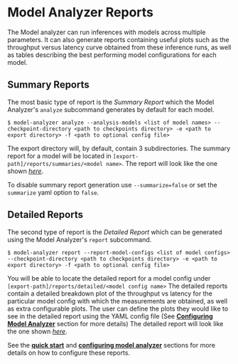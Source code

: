 <!--
Copyright (c) 2020, NVIDIA CORPORATION. All rights reserved.

Licensed under the Apache License, Version 2.0 (the "License");
you may not use this file except in compliance with the License.
You may obtain a copy of the License at

    http://www.apache.org/licenses/LICENSE-2.0

Unless required by applicable law or agreed to in writing, software
distributed under the License is distributed on an "AS IS" BASIS,
WITHOUT WARRANTIES OR CONDITIONS OF ANY KIND, either express or implied.
See the License for the specific language governing permissions and
limitations under the License.
-->

# Model Analyzer Reports

The Model analyzer can run inferences with models across multiple parameters. It
can also generate reports containing useful plots such as the throughput versus
latency curve obtained from these inference runs, as well as tables describing
the best performing model configurations for each model.

## Summary Reports

The most basic type of report is the *Summary Report* which the Model Analyzer's
`analyze` subcommand generates by default for each model.

```
$ model-analyzer analyze --analysis-models <list of model names> --checkpoint-directory <path to checkpoints directory> -e <path to export directory> -f <path to optional config file>
```

The export directory will, by default, contain 3 subdirectories. The summary
report for a model will be located in `[export-path]/reports/summaries/<model
name>`. The report will look like the one shown [*here*](../examples/online_summary.pdf).

To disable summary report generation use `--summarize=false` or set the
`summarize` yaml option to `false`.


## Detailed Reports

The second type of report is the *Detailed Report* which can be generated using
the Model Analyzer's `report` subcommand. 

```
$ model-analyzer report --report-model-configs <list of model configs> --checkpoint-directory <path to checkpoints directory> -e <path to export directory> -f <path to optional config file>
```

You will be able to locate the detailed report for a model config under
`[export-path]/reports/detailed/<model config name>` The detailed reports
contain a detailed breakdown plot of the throughput vs latency for the
particular model config with which the measurements are obtained, as well as
extra configurable plots. The user can define the plots they would like to see
in the detailed report using the YAML config file (See [**Configuring Model
Analyzer**](./config.md) section for more details) The detailed report will
look like the one shown [*here*](../examples/online_detailed_report.pdf).


See the [**quick start**](./quick_start.md#plots) and [**configuring model
analyzer**](./config.md) sections for more details on how to configure these
reports.
